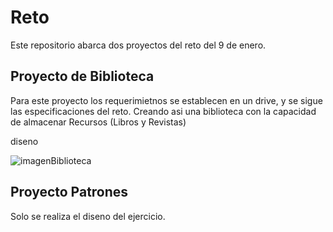 # Reto

Este repositorio abarca dos proyectos del reto del 9 de enero.

## Proyecto de Biblioteca

Para este proyecto los requerimietnos se establecen en un drive, y se sigue las especificaciones del reto.
Creando asi una biblioteca con la capacidad de almacenar Recursos (Libros y Revistas)

diseno


![imagenBiblioteca](https://github.com/JCristinaJSalas/BibliotecaJulieJerez/assets/89360648/6df14fc1-cbc3-40d2-a447-5672fdad0dd1)


## Proyecto Patrones
Solo se realiza el diseno del ejercicio.
